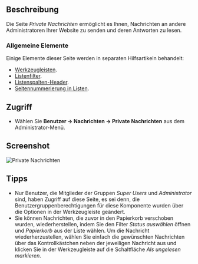 <!-- Filename: Help4.x:Private_Messages / Display title: Private Nachrichten -->

## Beschreibung

Die Seite *Private Nachrichten* ermöglicht es Ihnen, Nachrichten an andere Administratoren Ihrer Website zu senden und deren Antworten zu lesen.

### Allgemeine Elemente

Einige Elemente dieser Seite werden in separaten Hilfsartikeln behandelt:

* [Werkzeugleisten](jdocmanual?article=help/common-elements/toolbars).
* [Listenfilter](jdocmanual?article=help/common-elements/list-filters).
* [Listenspalten-Header](jdocmanual?article=help/common-elements/list-column-headers).
* [Seitennummerierung in Listen](jdocmanual?article=help/common-elements/list-pagination).

## Zugriff

- Wählen Sie **Benutzer → Nachrichten → Private Nachrichten** aus dem Administrator-Menü.

## Screenshot

![Private Nachrichten](../../../de/images/private-messages/private-messages.png)

## Tipps

- Nur Benutzer, die Mitglieder der Gruppen *Super Users* und *Administrator* sind, haben Zugriff auf diese Seite, es sei denn, die Benutzergruppenberechtigungen für diese Komponente wurden über die Optionen in der Werkzeugleiste geändert.
- Sie können Nachrichten, die zuvor in den Papierkorb verschoben wurden, wiederherstellen, indem Sie den Filter *Status auswählen* öffnen und *Papierkorb* aus der Liste wählen. Um die Nachricht wiederherzustellen, wählen Sie einfach die gewünschten Nachrichten über das Kontrollkästchen neben der jeweiligen Nachricht aus und klicken Sie in der Werkzeugleiste auf die Schaltfläche *Als ungelesen markieren*.
